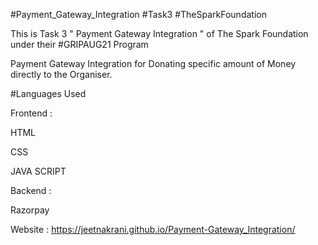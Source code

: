 #Payment_Gateway_Integration #Task3 #TheSparkFoundation

This is Task 3 " Payment Gateway Integration " of The Spark Foundation under their #GRIPAUG21 Program

Payment Gateway Integration for Donating specific amount of Money directly to the Organiser.

#Languages Used

Frontend :

HTML

CSS

JAVA SCRIPT


Backend :

Razorpay

Website :
https://jeetnakrani.github.io/Payment-Gateway_Integration/
